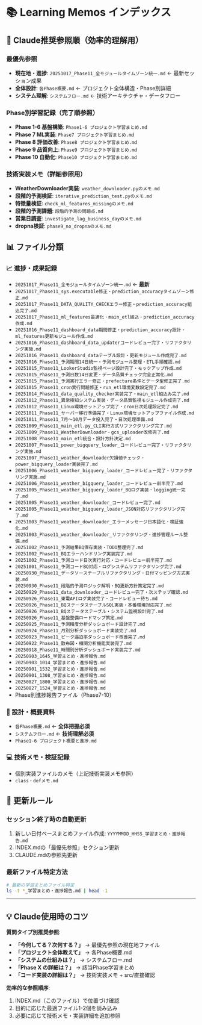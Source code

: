 # 📚 Learning Memos インデックス

## 🎯 Claude推奨参照順（効率的理解用）

### **最優先参照**
- **現在地・進捗**: `20251017_Phase11_全モジュールタイムゾーン統一.md` ← 最新セッション成果
- **全体設計**: `各Phase概要.md` ← プロジェクト全体構造・Phase別詳細
- **システム理解**: `システムフロー.md` ← 技術アーキテクチャ・データフロー

### **Phase別学習記録（完了順参照）**
- **Phase 1-6 基盤構築**: `Phase1-6 プロジェクト学習まとめ.md`
- **Phase 7 ML実装**: `Phase7 プロジェクト学習まとめ.md`
- **Phase 8 評価改善**: `Phase8 プロジェクト学習まとめ.md`
- **Phase 9 品質向上**: `Phase9 プロジェクト学習まとめ.md`
- **Phase 10 自動化**: `Phase10 プロジェクト学習まとめ.md`

### **技術実装メモ（詳細参照用）**
- **WeatherDownloader実装**: `weather_downloader.pyのメモ.md`
- **段階的予測検証**: `iterative_prediction_test.pyのメモ.md`
- **特徴量検証**: `check_ml_features_missingのメモ.md`
- **段階的予測課題**: `段階的予測の問題点.md`
- **営業日調査**: `investigate_lag_business_dayのメモ.md`
- **dropna検証**: `phase9_no_dropnaのメモ.md`

## 📊 ファイル分類

### **📈 進捗・成果記録**
- `20251017_Phase11_全モジュールタイムゾーン統一.md` ← **最新**
- `20251017_Phase11_sys.executable修正・prediction_accuracyタイムゾーン修正.md`
- `20251017_Phase11_DATA_QUALITY_CHECKエラー修正・prediction_accuracy組込完了.md`
- `20251017_Phase11_ml_features最適化・main_etl組込・prediction_accuracy作成.md`
- `20251016_Phase11_dashboard_data期間修正・prediction_accuracy設計・ml_features更新モジュール作成.md`
- `20251016_Phase11_dashboard_data_updaterコードレビュー完了・リファクタリング実施.md`
- `20251016_Phase11_dashboard_dataテーブル設計・更新モジュール作成完了.md`
- `20251016_Phase11_予測期間14日統一・予測モジュール整理・ETL手順確認.md`
- `20251015_Phase11_LookerStudio監視ページ設計完了・モックアップ作成.md`
- `20251015_Phase11_予測日数14日変更・データ品質チェック完全正常化.md`
- `20251015_Phase11_予測実行エラー修正・prefecture条件とデータ型修正完了.md`
- `20251015_Phase11_cron実行問題修正・run_etl環境変数設定完了.md`
- `20251014_Phase11_data_quality_checker実装完了・main_etl組込み完了.md`
- `20251012_Phase11_異常検知システム実装・データ品質監視モジュール作成完了.md`
- `20251012_Phase11_Linux環境セットアップ完了・cron日次処理設定完了.md`
- `20251011_Phase11_サーバー移行準備完了・Linux環境セットアップファイル作成.md`
- `20251011_Phase11_7月～10月データ投入完了・日次処理準備.md`
- `20251009_Phase11_main_etl.py_CLI実行方式リファクタリング完了.md`
- `20251009_Phase11_WeatherDownloader・gcs_uploader改修完了.md`
- `20251008_Phase11_main_etl統合・設計方針決定.md`
- `20251007_Phase11_power_bigquery_loader_コードレビュー完了・リファクタリング実施.md`
- `20251007_Phase11_weather_downloader欠損値チェック・power_bigquery_loader実装完了.md`
- `20251006_Phase11_weather_bigquery_loader_コードレビュー完了・リファクタリング実施.md`
- `20251006_Phase11_weather_bigquery_loader_コードレビュー前半完了.md`
- `20251005_Phase11_weather_bigquery_loader_BQログ実装・logging統一完了.md`
- `20251005_Phase11_weather_downloader_コードレビュー完了.md`
- `20251005_Phase11_weather_bigquery_loader_JSON対応リファクタリング完了.md`
- `20251003_Phase11_weather_downloader_エラーメッセージ日本語化・検証強化.md`
- `20251003_Phase11_weather_downloader_リファクタリング・進捗管理ルール整備.md`
- `20251002_Phase11_予測結果BQ保存実装・TODO整理完了.md`
- `20251002_Phase11_BQエラーハンドリング実装完了.md`
- `20251002_Phase11_予測コード日次実行対応・コードレビュー前半完了.md`
- `20251001_Phase11_予測コードBQ対応・ログシステムリファクタリング完了.md`
- `20250930_Phase11_データソーステーブルリファクタリング・日付マッピング方式実装.md`
- `20250930_Phase11_段階的予測ロジック解明・BQ更新方針策定完了.md`
- `20250929_Phase11_data_downloader_コードレビュー完了・次ステップ確認.md`
- `20250926_Phase11_東電APIログ実装完了・コードレビュー待ち.md`
- `20250926_Phase11_BQステータステーブルSQL実装・本番環境対応完了.md`
- `20250926_Phase11_BQステータステーブル・システム監視設計完了.md`
- `20250926_Phase11_基盤整備ロードマップ策定.md`
- `20250925_Phase11_予測精度分析ダッシュボード設計完了.md`
- `20250924_Phase11_月別分析ダッシュボード実装完了.md`
- `20250923_Phase11_ピーク逼迫率ダッシュボード改善完了.md`
- `20250922_Phase11_散布図・相関分析機能実装完了.md`
- `20250918_Phase11_時間別分析ダッシュボード実装完了.md`
- `20250903_1645_学習まとめ・進捗報告.md`
- `20250903_1014_学習まとめ・進捗報告.md`
- `20250901_1532_学習まとめ・進捗報告.md`
- `20250901_1308_学習まとめ・進捗報告.md`
- `20250827_1800_学習まとめ・進捗報告.md`
- `20250827_1524_学習まとめ・進捗報告.md`
- Phase別進捗報告ファイル（Phase7-10）

### **🎯 設計・概要資料**
- `各Phase概要.md` ← **全体把握必須**
- `システムフロー.md` ← **技術理解必須**
- `Phase1-6 プロジェクト概要と進捗.md`

### **💻 技術メモ・検証記録**
- 個別実装ファイルのメモ（上記技術実装メモ参照）
- `class・defメモ.md`

## 🔄 更新ルール

### **セッション終了時の自動更新**
1. 新しい日付ベースまとめファイル作成: `YYYYMMDD_HHSS_学習まとめ・進捗報告.md`
2. INDEX.mdの「最優先参照」セクション更新
3. CLAUDE.mdの参照先更新

### **最新ファイル特定方法**
```bash
# 最新の学習まとめファイル特定
ls -t *_学習まとめ・進捗報告.md | head -1
```

---

## 💡 Claude使用時のコツ

**質問タイプ別推奨参照**:
- **「今何してる？次何する？」** → 最優先参照の現在地ファイル
- **「プロジェクト全体教えて」** → 各Phase概要.md
- **「システムの仕組みは？」** → システムフロー.md  
- **「Phase X の詳細は？」** → 該当Phase学習まとめ
- **「コード実装の詳細は？」** → 技術実装メモ + src/直接確認

**効率的な参照順序**:
1. INDEX.md（このファイル）で位置づけ確認
2. 目的に応じた最適ファイル1-2個を読み込み
3. 必要に応じて技術メモ・実装詳細を追加参照